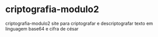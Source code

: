 # criptografia-modulo2
criptografia-modulo2 site para criptografar e descriptografar texto em linguagem base64 e cifra de césar 
